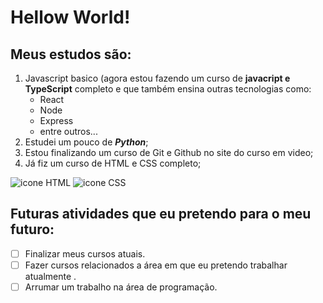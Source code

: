 # Hellow World!
 ## Meus estudos são:
 
 1. Javascript basico (agora estou fazendo um curso de **javacript e TypeScript** completo e que também ensina outras tecnologias como:
    * React
    * Node
    * Express
    * entre outros...
 2. Estudei um pouco de _**Python**_;
 3. Estou finalizando um curso de Git e Github no site do curso em video;
 4. Já fiz um curso de HTML e CSS completo;
 
 ![icone HTML](https://user-images.githubusercontent.com/105553904/181346604-248a6ec4-b1ce-4bdc-b2ba-19eb2ced75c2.jpg)
 ![icone CSS](https://user-images.githubusercontent.com/105553904/181346642-26748d36-a69a-4a18-bf6f-48a94640312a.jpg)

## Futuras atividades que eu pretendo para o meu futuro:

- [ ] Finalizar meus cursos atuais.
- [ ] Fazer cursos relacionados a área em que eu pretendo trabalhar atualmente .
- [ ] Arrumar um trabalho na área de programação.
